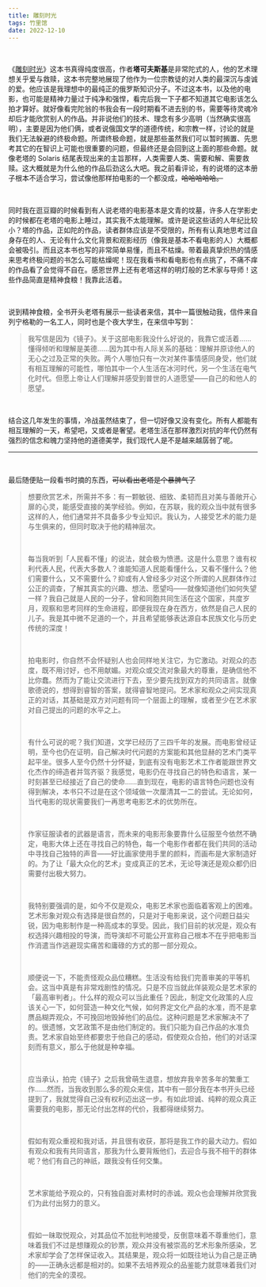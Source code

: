 ```yaml
---
title: 雕刻时光
tags: 竹里馆
date: 2022-12-10
---
```




<br/>



《[雕刻时光](https://book.douban.com/subject/26435510/)》这本书真得纯度很高，作者**塔可夫斯基**是非常陀式的人，他的艺术理想关乎爱与救赎，这本书完整地展现了他作为一位宗教徒的对人类的最深沉与虔诚的爱。他应该是我理想中的最纯正的俄罗斯知识分子。不过这本书，以及他的电影，也可能是精神力量过于纯净和强悍，看完后我一下子都不知道其它电影该怎么拍才算好。就好像看完陀翁的书我会有一段时期看不进去别的书，需要等待灵魂冷却后才能欣赏别人的作品。并非说他们的技术、理念有多少高明（当然确实很高明），主要是因为他们俩，或者说俄国文学的道德传统，和宗教一样，讨论的就是我们无法躲避的终极命题。所谓终极命题，就是那些虽然我们可以暂时搁置、先思考其它的在智识上可能也很重要的问题，但最终还是会回到这上面的那些命题。就像老塔的 Solaris 结尾表现出来的主旨那样，人类需要人类、需要和解、需要救赎。这大概就是为什么他的作品后劲这么大吧。我之前看评论，有的说塔的这本册子根本不适合学习，尝试像他那样拍电影的一个都没成，~~哈哈哈哈哈。~~

<br/>

同时我在逛豆瓣的时候看到有人说老塔的电影基本是文青的坟墓，许多人在学影史的时候都在老塔的电影上睡过，其实我不太能理解。或许是说这些话的人年纪比较小？塔的作品，正如陀的作品，读者群体应该是不受限的，所有有认真地思考过自身存在的人、无论有什么文化背景和观影经历（像我是基本不看电影的人）大概都会被吸引。而且这本书也写的非常简单易懂，而且不枯燥。带着最真挚炽热的情感来思考终极问题的书怎么可能枯燥呢！现在我看书和看电影也有点挑了，不痛不痒的作品看了会觉得不自在。感恩世界上还有老塔这样的明灯般的艺术家与导师！这些作品简直是精神食粮！我靠此活着。

<br/>

说到精神食粮，全书开头老塔有展示一些读者来信，其中一篇很触动我，信件来自列宁格勒的一名工人，同时也是个夜大学生，在来信中写到：



> 我写信是因为《镜子》。关于这部电影我没什么好说的，我靠它或活着……懂得倾听和理解是美德……因为其中有人际关系的基础：理解并原谅他人的无心之过及正常的失败。两个人哪怕只有一次对某件事情感同身受，他们就有相互理解的可能性，哪怕其中一个人生活在冰河时代，另一个生活在电气化时代。但愿上帝让人们理解并感受到普世的人道愿望——自己的和他人的愿望。

<br/>

结合这几年发生的事情，冷战虽然结束了，但一切好像又没有变化。所有人都能有相互理解的一天，希望吧，又或者是奢望。老塔生活在那样激烈对抗的年代仍然有强烈的信念和魄力坚持他的道德美学，我们现代人是不是越来越孱弱了呢。

---

<br/>

最后随便贴一段看书时摘的东西，~~可以看出老塔是个暴脾气了~~



> 想要欣赏艺术，所需并不多：有一颗敏锐、细致、柔韧而且对美与善敞开心扉的心灵，能感受直接的美学经验。例如，在苏联，我的观众当中就有很多这样的人，他们通常并不具备多少专业知识。我认为，人接受艺术的能力是与生俱来的，但同时取决于他的精神层次。
>
> <br/>
>
> 每当我听到「人民看不懂」的说法，就会极为愤懑。这是什么意思？谁有权利代表人民，代表大多数人？谁能知道人民能看懂什么，又看不懂什么？他们需要什么，又不需要什么？抑或有人曾经多少对这个所谓的人民群体作过公正的调查，了解其真实的兴趣、想法、愿望吗——就像知道他们如何失望一样？我自己就是人民的一分子，曾和同胞共同生活在这个国家，共度岁月，观察和思考同样的生命进程，即便我现在身在西方，依然是自己人民的儿子。我是其中微不足道的一个，并且希望能够表达源自本民族文化与历史传统的深度！
>
> <br/>
>
> 拍电影时，你自然不会怀疑别人也会同样地关注它，为它激动。对观众的态度，既不用讨好，也不用献媚。对观众或交流对象最大的尊重，是确信他不比你蠢。然而为了能让交流进行下去，至少要先找到双方的共同语言。就像歌德说的，想得到睿智的答案，就得睿智地提问。艺术家和观众之间实现真正的对话，其基础是双方对问题有同一个层面上的理解，或者至少在艺术家对自己提出的问题的水平之上。
>
> <br/>
>
> 有什么可说的呢？我们知道，文学已经历了三四千年的发展。而电影曾经证明，至今也仍在证明，自己解决时代问题的方案能和其他显赫的艺术门类平起平坐。很多人至今仍然十分怀疑，到底有没有电影艺术工作者能跟世界文化杰作的缔造者并驾齐驱？我感觉，电影仍在寻找自己的特色和语言，某一时刻甚至已经接近了自己的使命……直到现在，电影的语言特色问题也没有得到解决，本书只不过是在这个领域做一次厘清其一二的尝试。无论如何，当代电影的现状需要我们一再思考电影艺术的优势所在。
>
> <br/>
>
> 作家征服读者的武器是语言，而未来的电影形象要靠什么征服至今依然不确定，电影大体上还在寻找自己的特色，每一个电影作者都在我们共同的活动中寻找自己独特的声音——好比画家使用手里的颜料，而画布是大家制造好的。为了让「最大众化的艺术」变成真正的艺术，无论导演还是观众都仍旧需要付出极大努力。
>
> <br/>
>
> 我特别要强调的是，如今不仅是观众，电影艺术家也面临着客观上的困难。艺术形象对观众有选择是很自然的，只是对于电影来说，这个问题日益尖锐，因为电影制作是一种高成本的享受。因此，我们目前的状况是，观众有权选择兴趣相投的导演，而导演却不可能公开宣称自己根本不在乎把电影当作消遣当作逃避现实痛苦和庸碌的方式的那一部分观众。
>
> <br/>
>
> 顺便说一下，不能责怪观众品位糟糕。生活没有给我们完善审美的平等机会。这当中真是有非常戏剧性的情况。只是不应当就此佯装观众是艺术家的「最高审判者」。什么样的观众可以当此重任？因此，制定文化政策的人应该关心一下，如何营造一种文化气候，如何界定文化产品的水准，而不是拿赝品糊弄观众，不可挽回地毁掉他们的品位。这种问题是艺术家解决不了的。很遗憾，文艺政策不是由他们制定的。我们只能为自己作品的水准负责。艺术家自始至终都要忠于他自己的感动，假使观众合拍，他们的对话深刻而有意义，那么于他就是种幸福。
>
> <br/>
>
> 应当承认，拍完《镜子》之后我曾萌生退意，想放弃我辛苦多年的繁重工作……然而，当我收到那么多的观众来信，其中有一部分我在本书开头已经提到了，我就觉得自己没有权利迈出这一步。有如此坦诚、纯粹的观众真正需要我的电影，那无论付出怎样的代价，我都得继续努力。
>
> <br/>
>
> 假如有观众重视和我对话，并且很有收获，那将是我工作的最大动力。假如有观众和我有共同语言，那我为什么要背叛他们，去迎合与我不相干的群体呢？他们有自己的神祇，跟我没有任何交集。
>
> <br/>
>
> 艺术家能给予观众的，只有独自面对素材时的赤诚。观众也会理解并欣赏我们为此付出努力的意义。
>
> <br/>
>
> 假如一昧取悦观众，对其品位不加批判地接受，反倒意味着不尊重他们，意味着我们不过是想赚观众的钞票，观众并没有被崇高的艺术形象所感染，艺术家却学会了怎样保证收入。其结果是，观众将一如既往地认为自己是正确的——正确永远都是相对的。如果不去培养观众的品鉴能力就意味着我们对他们的完全的漠视。